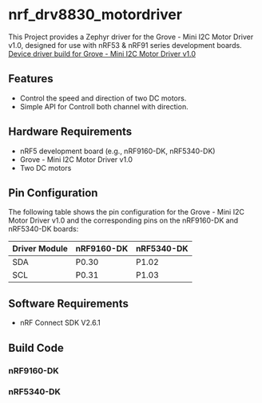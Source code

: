 # nrf_drv8830_motordriver


This Project provides a Zephyr driver for the Grove - Mini I2C Motor Driver v1.0, designed for use with nRF53 & nRF91 series development boards.
[Device driver build for Grove - Mini I2C Motor Driver v1.0](https://wiki.seeedstudio.com/Grove-Mini_I2C_Motor_Driver_v1.0/)

## Features

* Control the speed and direction of two DC motors.
* Simple API for Controll both channel with direction.

## Hardware Requirements

* nRF5 development board (e.g., nRF9160-DK, nRF5340-DK)
* Grove - Mini I2C Motor Driver v1.0
* Two DC motors

## Pin Configuration

The following table shows the pin configuration for the Grove - Mini I2C Motor Driver v1.0 and the corresponding pins on the nRF9160-DK and nRF5340-DK boards:

| Driver Module | nRF9160-DK | nRF5340-DK |
|--------------|------------|------------|
| SDA          | P0.30      | P1.02      |
| SCL          | P0.31      | P1.03      |


## Software Requirements

*  nRF Connect SDK V2.6.1

## Build Code
### nRF9160-DK
### nRF5340-DK




